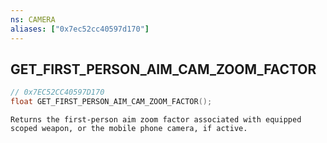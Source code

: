 ```yaml
---
ns: CAMERA
aliases: ["0x7ec52cc40597d170"]
---
```

## GET_FIRST_PERSON_AIM_CAM_ZOOM_FACTOR

```c
// 0x7EC52CC40597D170
float GET_FIRST_PERSON_AIM_CAM_ZOOM_FACTOR();
```

```
Returns the first-person aim zoom factor associated with equipped scoped weapon, or the mobile phone camera, if active.
```
